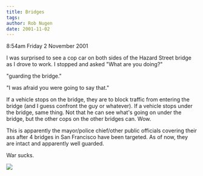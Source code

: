 ```yaml
---
title: Bridges
tags: 
author: Rob Nugen
date: 2001-11-02
---
```


<p class=date>8:54am Friday 2 November 2001</p>

<p>I was surprised to see a cop car on both sides of
the Hazard Street bridge as I drove to work.  I
stopped and asked "What are you doing?"</p>

<p>"guarding the bridge."</p>

<p>"I was afraid you were going to say that."</p>

<p>If a vehicle stops on the bridge, they are to block
traffic from entering the bridge (and I guess confront
the guy or whatever).  If a vehicle stops under the
bridge, same thing.  Not that he can see what's going
on under the bridge, but the other cops on the other
bridges can.  Wow.</p>

<p>This is apparently the mayor/police chief/other
public officials covering their ass after 4 bridges in
San Francisco have been targeted.  As of now, they are
intact and apparently well guarded.</p>

<p>War sucks.</p>

<p><img src="/images/rob/wL-ROB.gif"/></p>

